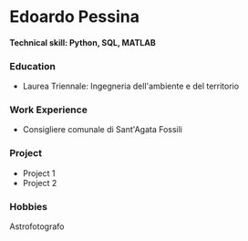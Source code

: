 # Edoardo Pessina 

#### Technical skill: Python, SQL, MATLAB

### Education 
- Laurea Triennale: Ingegneria dell'ambiente e del territorio

### Work Experience 
- Consigliere comunale di Sant'Agata Fossili

### Project
- Project 1
- Project 2

### Hobbies 
Astrofotografo 
